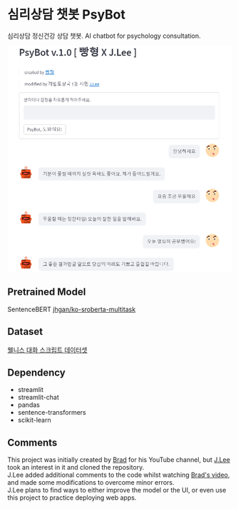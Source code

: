# 심리상담 챗봇 **PsyBot**

심리상담 정신건강 상담 챗봇. AI chatbot for psychology consultation.

![](result.png)

## Pretrained Model

SentenceBERT [jhgan/ko-sroberta-multitask](https://huggingface.co/jhgan/ko-sroberta-multitask)

## Dataset

[웰니스 대화 스크립트 데이터셋](https://aihub.or.kr/opendata/keti-data/recognition-laguage/KETI-02-006)

## Dependency

- streamlit
- streamlit-chat
- pandas
- sentence-transformers
- scikit-learn

## Comments

This project was initially created by [Brad](https://github.com/kairess) for his YouTube channel, but [J.Lee](https://github.com/ee-juni) took an interest in it and cloned the repository.  
J.Lee added additional comments to the code whilst watching [Brad's video](https://www.youtube.com/watch?v=VVArHrsxrYU), and made some modifications to overcome minor errors.  
J.Lee plans to find ways to either improve the model or the UI, or even use this project to practice deploying web apps.
